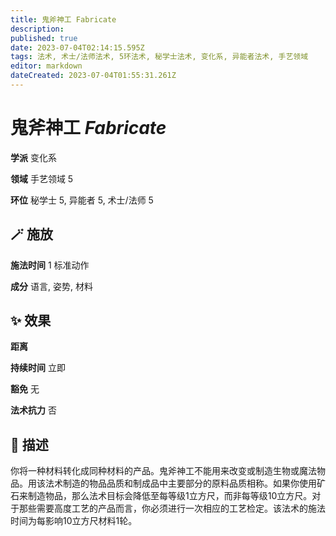 ```yaml
---
title: 鬼斧神工 Fabricate
description: 
published: true
date: 2023-07-04T02:14:15.595Z
tags: 法术, 术士/法师法术, 5环法术, 秘学士法术, 变化系, 异能者法术, 手艺领域
editor: markdown
dateCreated: 2023-07-04T01:55:31.261Z
---
```


# **鬼斧神工** *Fabricate*

**学派** 变化系 

**领域** 手艺领域 5

**环位** 秘学士 5, 异能者 5, 术士/法师 5

## 🪄 施放

**施法时间** 1 标准动作

**成分** 语言, 姿势, 材料

## ✨ 效果  

**距离**   

**持续时间** 立即 

**豁免** 无

**法术抗力** 否

## 📖 描述

你将一种材料转化成同种材料的产品。鬼斧神工不能用来改变或制造生物或魔法物品。用该法术制造的物品品质和制成品中主要部分的原料品质相称。如果你使用矿石来制造物品，那么法术目标会降低至每等级1立方尺，而非每等级10立方尺。对于那些需要高度工艺的产品而言，你必须进行一次相应的工艺检定。该法术的施法时间为每影响10立方尺材料1轮。
    